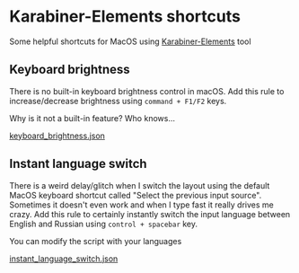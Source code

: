 # Karabiner-Elements shortcuts

Some helpful shortcuts for MacOS using [Karabiner-Elements](https://karabiner-elements.pqrs.org/) tool

## Keyboard brightness
There is no built-in keyboard brightness control in macOS. Add this rule to increase/decrease brightness using `command + F1/F2` keys.

Why is it not a built-in feature? Who knows...

[keyboard_brightness.json](keyboard_brightness.json)

## Instant language switch
There is a weird delay/glitch when I switch the layout using the default MacOS keyboard shortcut called "Select the previous input source". Sometimes it doesn't even work and when I type fast it really drives me crazy.
Add this rule to certainly instantly switch the input language between English and Russian using `control + spacebar` key. 

You can modify the script with your languages

[instant_language_switch.json](instant_language_switch.json)
